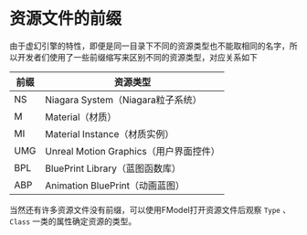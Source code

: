# 资源文件的前缀

由于虚幻引擎的特性，即便是同一目录下不同的资源类型也不能取相同的名字，所以开发者们使用了一些前缀缩写来区别不同的资源类型，对应关系如下

| 前缀 | 资源类型                      |
|------|-------------------------------|
| NS   | Niagara System（Niagara粒子系统） |
| M    | Material（材质）              |
| MI   | Material Instance（材质实例）  |
| UMG  | Unreal Motion Graphics（用户界面控件） |
| BPL  | BluePrint Library（蓝图函数库） |
| ABP  | Animation BluePrint（动画蓝图） |

当然还有许多资源文件没有前缀，可以使用FModel打开资源文件后观察 `Type` 、 `Class` 一类的属性确定资源的类型。